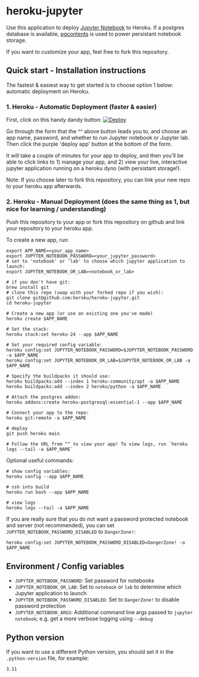 # heroku-jupyter

Use this application to deploy [Jupyter Notebook](https://jupyter.org/) to
Heroku. If a postgres database is available,
[pgcontents](https://github.com/quantopian/pgcontents) is used to power persistant notebook
storage.

If you want to customize your app, feel free to fork this repository.

## Quick start - Installation instructions

The fastest & easiest way to get started is to choose option 1 below: automatic deployment on Heroku.

### 1. Heroku - Automatic Deployment (faster & easier)

First, click on this handy dandy button:
[![Deploy](https://www.herokucdn.com/deploy/button.svg)](https://heroku.com/deploy)

Go through the form that the ^^ above button leads you to, and choose an app name, password, and whether to run Jupyter notebook or Jupyter lab. Then click the purple 'deploy app' button at the bottom of the form.

It will take a couple of minutes for your app to deploy, and then you'll be able to click links to 1) manage your app, and 2) view your live, interactive jupyter application running on a heroku dyno (with persistant storage!).

Note: If you choose later to fork this repository, you can link your new repo to your heroku app afterwards.

### 2. Heroku - Manual Deployment (does the same thing as 1, but nice for learning / understanding)

Push this repository to your app or fork this repository on github and link your
repository to your heroku app.

To create a new app, run:
```
export APP_NAME=<your_app_name>
export JUPYTER_NOTEBOOK_PASSWORD=<your_jupyter_password>
# set to 'notebook' or 'lab' to choose which jupyter application to launch:
export JUPYTER_NOTEBOOK_OR_LAB=<notebook_or_lab>

# if you don't have git:
brew install git
# clone this repo (swap with your forked repo if you wish):
git clone git@github.com:heroku/heroku-jupyter.git
cd heroku-jupyter

# Create a new app (or use an existing one you've made)
heroku create $APP_NAME

# Set the stack:
heroku stack:set heroku-24 --app $APP_NAME

# Set your required config variable:
heroku config:set JUPYTER_NOTEBOOK_PASSWORD=$JUPYTER_NOTEBOOK_PASSWORD -a $APP_NAME
heroku config:set JUPYTER_NOTEBOOK_OR_LAB=$JUPYTER_NOTEBOOK_OR_LAB -a $APP_NAME

# Specify the buildpacks it should use:
heroku buildpacks:add --index 1 heroku-community/apt -a $APP_NAME
heroku buildpacks:add --index 2 heroku/python -a $APP_NAME

# Attach the postgres addon:
heroku addons:create heroku-postgresql:essential-1 --app $APP_NAME

# Connect your app to the repo:
heroku git:remote -a $APP_NAME

# deploy
git push heroku main

# Follow the URL from ^^ to view your app! To view logs, run `heroku logs --tail -a $APP_NAME`
```

Optional useful commands:
```
# show config variables:
heroku config --app $APP_NAME

# ssh into build
heroku run bash --app $APP_NAME

# view logs
heroku logs --tail -a $APP_NAME
```

If you are really sure that you do not want a password protected notebook and server (not recommended), you can set `JUPYTER_NOTEBOOK_PASSWORD_DISABLED` to `DangerZone!`:
```
heroku config:set JUPYTER_NOTEBOOK_PASSWORD_DISABLED=DangerZone! -a $APP_NAME
```

## Environment / Config variables
- `JUPYTER_NOTEBOOK_PASSWORD`: Set password for notebooks
- `JUPYTER_NOTEBOOK_OR_LAB`: Set to `notebook` or `lab` to determine which Jupyter application to launch
- `JUPYTER_NOTEBOOK_PASSWORD_DISABLED`: Set to `DangerZone!` to disable password protection
- `JUPYTER_NOTEBOOK_ARGS`: Additional command line args passed to `jupyter notebook`; e.g. get a more verbose logging using `--debug`


## Python version

If you want to use a different Python version, you should set it in the `.python-version` file, for example:
```
3.11
```

